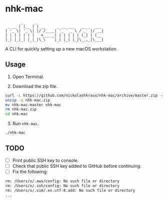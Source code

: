 # nhk-mac

           _     _
     _ __ | |__ | | __     _ __ ___   __ _  ___
    | '_ \| '_ \| |/ /____| '_ ` _ \ / _` |/ __|
    | | | | | | |   <_____| | | | | | (_| | (__
    |_| |_|_| |_|_|\_\    |_| |_| |_|\__,_|\___|

A CLI for quickly setting up a new macOS workstation.

## Usage

1. Open Terminal.

2. Download the zip file.

```bash
curl -L https://github.com/nickolashkraus/nhk-mac/archive/master.zip -o nhk-mac.zip
unzip -q nhk-mac.zip
mv nhk-mac-master nhk-mac
rm nhk-mac.zip
cd nhk-mac
```

3. Run `nhk-mac`.

```bash
./nhk-mac
```

## TODO
- [ ] Print public SSH key to console.
- [ ] Check that public SSH key added to GitHub before continuing.
- [ ] Fix the following:

```bash
rm: /Users/x/.aws/config: No such file or directory
rm: /Users/x/.ssh/config: No such file or directory
rm: /Users/x/.vim/.en.utf-8.add: No such file or directory
...
```
